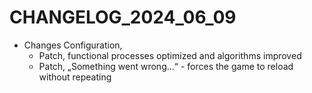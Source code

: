 ﻿# CHANGELOG_2024_06_09

+ Changes Configuration,
  - Patch, functional processes optimized and algorithms improved
  - Patch, „Something went wrong...“ - forces the game to reload without repeating